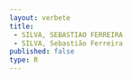 ```yaml
---
layout: verbete
title:
 - SILVA, SEBASTIAO FERREIRA
 - SILVA, Sebastião Ferreira
published: false
type: R
---
```


